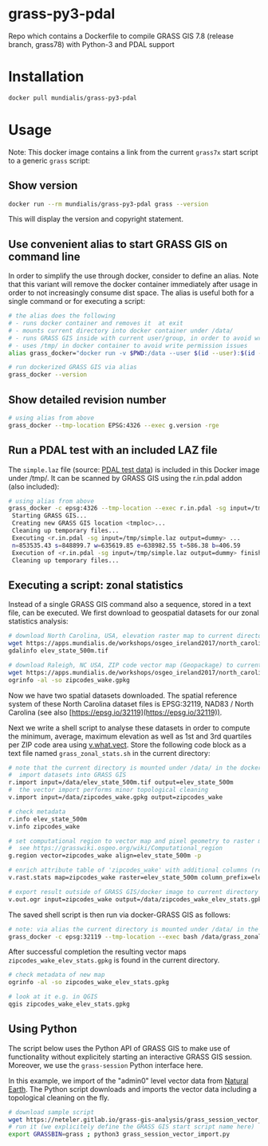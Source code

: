 # grass-py3-pdal
Repo which contains a Dockerfile to compile GRASS GIS 7.8 (release branch, grass78) with Python-3 and PDAL support

# Installation

```bash
docker pull mundialis/grass-py3-pdal
```

# Usage

Note: This docker image contains a link from the current `grass7x` start script to a generic `grass` script:

## Show version

```bash
docker run --rm mundialis/grass-py3-pdal grass --version
```

This will display the version and copyright statement.

## Use convenient alias to start GRASS GIS on command line

In order to simplify the use through docker, consider to define an alias.
Note that this variant will remove the docker container immediately after usage
in order to not increasingly consume dist space.
The alias is useful both for a single command or for executing a script:

```bash
# the alias does the following
# - runs docker container and removes it  at exit
# - mounts current directory into docker container under /data/
# - runs GRASS GIS inside with current user/group, in order to avoid writing out data as root user
# - uses /tmp/ in docker container to avoid write permission issues
alias grass_docker="docker run -v $PWD:/data --user $(id --user):$(id --group) -e "HOME=/tmp/" --rm mundialis/grass-py3-pdal grass"

# run dockerized GRASS GIS via alias
grass_docker --version
```

## Show detailed revision number

```bash
# using alias from above
grass_docker --tmp-location EPSG:4326 --exec g.version -rge
```

## Run a PDAL test with an included LAZ file

The `simple.laz` file (source: [PDAL test data](https://github.com/PDAL/PDAL/tree/master/test/data/laz))
is included in this Docker image under /tmp/. It can be scanned by GRASS GIS using the r.in.pdal addon (also included):

```bash
# using alias from above
grass_docker -c epsg:4326 --tmp-location --exec r.in.pdal -sg input=/tmp/simple.laz output=dummy
 Starting GRASS GIS...
 Creating new GRASS GIS location <tmploc>...
 Cleaning up temporary files...
 Executing <r.in.pdal -sg input=/tmp/simple.laz output=dummy> ...
 n=853535.43 s=848899.7 w=635619.85 e=638982.55 t=586.38 b=406.59
 Execution of <r.in.pdal -sg input=/tmp/simple.laz output=dummy> finished.
 Cleaning up temporary files...
```

## Executing a script: zonal statistics

Instead of a single GRASS GIS command also a sequence, stored in a text file, can be executed.
We first download to geospatial datasets for our zonal statistics analysis:

```bash
# download North Carolina, USA, elevation raster map to current directory
wget https://apps.mundialis.de/workshops/osgeo_ireland2017/north_carolina/elev_state_500m.tif
gdalinfo elev_state_500m.tif

# download Raleigh, NC USA, ZIP code vector map (Geopackage) to current directory
wget https://apps.mundialis.de/workshops/osgeo_ireland2017/north_carolina/zipcodes_wake.gpkg
ogrinfo -al -so zipcodes_wake.gpkg
```

Now we have two spatial datasets downloaded. The spatial reference system of these
North Carolina dataset files is EPSG:32119, NAD83 / North Carolina (see also
[https://epsg.io/32119](https://epsg.io/32119)).

Next we write a shell script to analyse these datasets in order to compute the minimum, average,
maximum elevation as well as 1st and 3rd quartiles per ZIP code area using
[v.what.vect](https://grass.osgeo.org/grass78/manuals/v.what.vect.html). Store the following
code block as a text file named `grass_zonal_stats.sh` in the current directory:

```bash
# note that the current directory is mounted under /data/ in the docker container
#  import datasets into GRASS GIS
r.import input=/data/elev_state_500m.tif output=elev_state_500m
#  the vector import performs minor topological cleaning
v.import input=/data/zipcodes_wake.gpkg output=zipcodes_wake

# check metadata
r.info elev_state_500m
v.info zipcodes_wake

# set computational region to vector map and pixel geometry to raster map
#  see https://grasswiki.osgeo.org/wiki/Computational_region
g.region vector=zipcodes_wake align=elev_state_500m -p

# enrich attribute table of 'zipcodes_wake' with additional columns (results of zonal statistics)
v.rast.stats map=zipcodes_wake raster=elev_state_500m column_prefix=elev method=minimum,maximum,average,first_quartile,third_quartile

# export result outside of GRASS GIS/docker image to current directory
v.out.ogr input=zipcodes_wake output=/data/zipcodes_wake_elev_stats.gpkg
```

The saved shell script is then run via docker-GRASS GIS as follows:

```bash
# note: via alias the current directory is mounted under /data/ in the docker container
grass_docker -c epsg:32119 --tmp-location --exec bash /data/grass_zonal_stats.sh
```

After successful completion the resulting vector maps `zipcodes_wake_elev_stats.gpkg` is found
in the current directory.

```bash
# check metadata of new map
ogrinfo -al -so zipcodes_wake_elev_stats.gpkg

# look at it e.g. in QGIS
qgis zipcodes_wake_elev_stats.gpkg
```

## Using Python

The script below uses the Python API of GRASS GIS to make use of functionality without
explicitely starting an interactive GRASS GIS session. Moreover, we use the
`grass-session` Python interface here.

In this example, we import of the "admin0" level vector data from
[Natural Earth](https://www.naturalearthdata.com/). The Python script downloads and imports
the vector data including a topological cleaning on the fly.

```bash
# download sample script
wget https://neteler.gitlab.io/grass-gis-analysis/grass_session_vector_import.py
# run it (we explicitely define the GRASS GIS start script name here)
export GRASSBIN=grass ; python3 grass_session_vector_import.py
```
